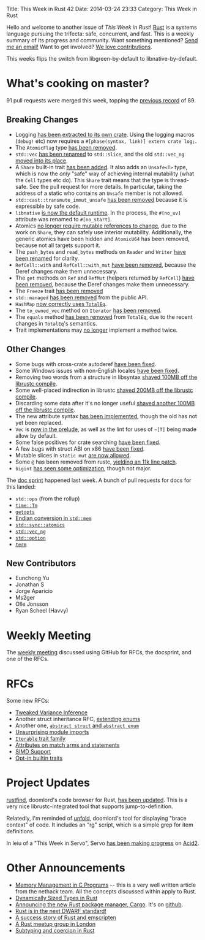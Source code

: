 Title: This Week in Rust 42
Date: 2014-03-24 23:33
Category: This Week in Rust


Hello and welcome to another issue of *This Week in Rust*!
[Rust](http://rust-lang.org) is a systems language pursuing the trifecta:
safe, concurrent, and fast. This is a weekly summary of its progress and
community. Want something mentioned? [Send me an
email!](mailto:corey@octayn.net?subject=This%20Week%20in%20Rust%20Suggestion)
Want to get involved? [We love
contributions](https://github.com/mozilla/rust/wiki/Note-guide-for-new-contributors).

This weeks flips the switch from libgreen-by-default to libnative-by-default.

<!-- more -->

# What's cooking on master?

91 pull requests were merged this week, topping the [previous
record](http://cmr.github.io/blog/2014/02/23/this-week-in-rust/) of 89.

## Breaking Changes

- Logging [has been extracted to its own
  crate](https://github.com/mozilla/rust/pull/12791). Using the logging macros
  (`debug!` etc) now requires a `#[phase(syntax, link)] extern crate log;`.
- The `AtomicFlag` type [has been
 removed](https://github.com/mozilla/rust/pull/12951).
- `std::vec` [has been renamed](https://github.com/mozilla/rust/pull/12772) to
  `std::slice`, and the old `std::vec_ng` [moved into its
  place](https://github.com/mozilla/rust/pull/13028).
- A `Share` built-in trait [has been
  added](https://github.com/mozilla/rust/pull/12686). It also adds an
  `Unsafe<T>` type, which is now the *only* "safe" way of achieving internal
  mutability (what the `Cell` types etc do). This `Share` trait means that the
  type is thread-safe. See the pull request for more details. In particular,
  taking the address of a static who contains an `Unsafe` member is not
  allowed.
- `std::cast::transmute_immut_unsafe` [has been
  removed](https://github.com/mozilla/rust/pull/13015) because it is
  expressible by safe code.
- `libnative` [is now the default
  runtime](https://github.com/mozilla/rust/pull/12833). In the process, the
  `#[no_uv]` attribute was renamed to `#[no_start]`.
- Atomics [no longer require mutable references to
  change](https://github.com/mozilla/rust/pull/13036), due to the work on
  `Share`, they can safely use interior mutability. Additionally, the generic
  atomics have been hidden and `AtomicU64` has been removed, because not all
  targets support it.
- The `push_bytes` and `read_bytes` methods on `Reader` and `Writer` [have
  been renamed](https://github.com/mozilla/rust/pull/12907) for clarity.
- `RefCell::with` and `RefCell::with_mut` [have been
  removed](https://github.com/mozilla/rust/pull/13052), because the Deref
  changes make them unnecessary.
- The `get` methods on `Ref` and `RefMut` (helpers returned by `RefCell`)
  [have been removed](https://github.com/mozilla/rust/pull/13053), because
  the Deref changes make them unnecessary.
- The `Freeze` trait [has been
  removed](https://github.com/mozilla/rust/pull/13076)
- `std::managed` [has been
  removed](https://github.com/mozilla/rust/pull/13089) from the public API.
- `HashMap` [now correctly uses
  `TotalEq`](https://github.com/mozilla/rust/pull/13088).
- The `to_owned_vec` method on `Iterator` [has been
  removed](https://github.com/mozilla/rust/pull/13090).
- The `equals` method [has been
  removed](https://github.com/mozilla/rust/pull/13102) from `TotalEq`, due to
  the recent changes in `TotalEq`'s semantics.
- Trait implementations may [no
  longer](https://github.com/mozilla/rust/pull/13006) implement a method
  twice.

## Other Changes

- Some bugs with cross-crate autoderef [have been
  fixed](https://github.com/mozilla/rust/pull/13087).
- Some Windows issues with non-English locales [have been
  fixed](https://github.com/mozilla/rust/pull/13078).
- Removing two words from a structure in libsyntax [shaved 100MB off the
  librustc compile](https://github.com/mozilla/rust/pull/13016).
- Some well-placed indirection in librustc [shaved 200MB off the librustc
  compile](https://github.com/mozilla/rust/pull/13013).
- Discarding some data after it's no longer useful [shaved another 100MB off
  the librustc compile](https://github.com/mozilla/rust/pull/12770).
- The new attribute syntax [has been
  implemented](https://github.com/mozilla/rust/pull/13037), though the old has
  not yet been replaced.
- `Vec` is [now in the prelude](https://github.com/mozilla/rust/pull/13020),
  as well as the lint for uses of `~[T]` being made allow by default.
- Some false positives for crate searching [have been
  fixed](https://github.com/mozilla/rust/pull/13017).
- A few bugs with struct ABI on x86 [have been
  fixed](https://github.com/mozilla/rust/pull/12762).
- Mutable slices in `static mut` [are now
  allowed](https://github.com/mozilla/rust/pull/12742).
- Some `@` has been removed from rustc, [yielding an 11k line
  patch](https://github.com/mozilla/rust/pull/12735).
- `bigint` [has seen some
  optimization](https://github.com/mozilla/rust/pull/12924), though not major.

The [doc sprint](http://www.meetup.com/Rust-Bay-Area/events/168366122/)
happened last week. A bunch of pull requests for docs for this landed:

- `std::ops` (from the rollup)
- [`time::Tm`](https://github.com/mozilla/rust/pull/12940)
- [`getopts`](https://github.com/mozilla/rust/pull/12942)
- [Endian conversion in
  `std::mem`](https://github.com/mozilla/rust/pull/12944)
- [`std::sync::atomics`](https://github.com/mozilla/rust/pull/12954)
- [`std::vec_ng`](https://github.com/mozilla/rust/pull/12955)
- [`std::option`](https://github.com/mozilla/rust/pull/12982)
- [`term`](https://github.com/mozilla/rust/pull/12948)

## New Contributors

- Eunchong Yu
- Jonathan S
- Jorge Aparicio
- Ms2ger
- Olle Jonsson
- Ryan Scheel (Havvy)

# Weekly Meeting

The [weekly
meeting](https://github.com/mozilla/rust/wiki/Meeting-weekly-2014-03-18)
discussed using GitHub for RFCs, the docsprint, and one of the RFCs.

# RFCs

Some new RFCs:

- [Tweaked Variance Inference](https://github.com/rust-lang/rfcs/pull/12)
- Another struct inheritance RFC, [extending
  enums](https://github.com/rust-lang/rfcs/pull/11)
- Another one, [`abstract struct` and `abstract
  enum`](https://github.com/rust-lang/rfcs/pull/10)
- [Unsurprising module imports](https://github.com/rust-lang/rfcs/pull/18)
- [`Iterable` trait family](https://github.com/rust-lang/rfcs/pull/17)
- [Attributes on match arms and
  statements](https://github.com/rust-lang/rfcs/pull/16)
- [SIMD Support](https://github.com/rust-lang/rfcs/pull/15)
- [Opt-in builtin traits](https://github.com/rust-lang/rfcs/pull/19)

# Project Updates

[rustfind](https://github.com/dobkeratops/rustfind), doomlord's code browser
for Rust, [has been updated](http://www.reddit.com/r/rust/comments/20q3uz/rustfind_code_browser/).
This is a very nice librustc-integrated tool that supports jump-to-definition.

Relatedly, I'm reminded of [unfold](https://github.com/dobkeratops/unfold),
doomlord's tool for displaying "brace context" of code. It includes an "rg"
script, which is a simple grep for item definitions.

In leiu of a "This Week in Servo", Servo [has been making
progress](http://imgur.com/a/O667X) on [Acid2](http://acid2.acidtests.org/).

# Other Announcements

- [Memory Management in C Programs](http://nethack4.org/blog/memory.html) --
  this is a very well written article from the nethack team. All the concepts
  discussed within apply to Rust.
- [Dynamically Sized Types in
  Rust](http://blog.babelmonkeys.de/2014/03/18/dst.html)
- [Announcing the new Rust package manager,
  Cargo](https://mail.mozilla.org/pipermail/rust-dev/2014-March/009087.html).
  It's on [github](https://github.com/carlhuda/cargo).
- [Rust is in the next DWARF
  standard!](http://dwarfstd.org/ShowIssue.php?issue=140129.1)
- [A success story of Rust and
  emscripten](http://www.reddit.com/r/rust/comments/20nnkk/rust_and_emscripten_a_small_success/)
- [A Rust meetup group in
  London](http://www.meetup.com/Rust-London-User-Group/)
- [Subtyping and coercion in
  Rust](http://featherweightmusings.blogspot.com.br/2014/03/subtyping-and-coercion-in-rust.html)
